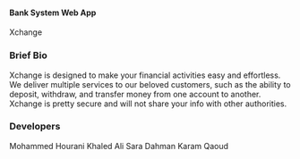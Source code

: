 #### Bank System Web App

Xchange

### Brief Bio

Xchange is designed to make your financial activities easy and effortless. We deliver multiple services to our beloved customers, such as the ability to deposit, withdraw, and transfer money from one account to another. Xchange is pretty secure and will not share your info with other authorities.

### Developers

Mohammed Hourani
Khaled Ali
Sara Dahman
Karam Qaoud
